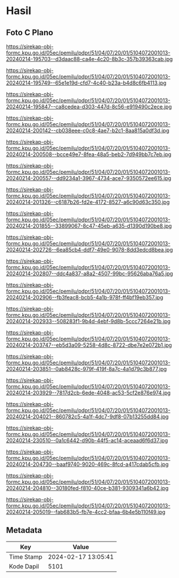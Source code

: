 # Hasil

## Foto C Plano

https://sirekap-obj-formc.kpu.go.id/05ec/pemilu/pdpr/51/04/07/20/01/5104072001013-20240214-195703--d3daac88-ca4e-4c20-8b3c-357b39363cab.jpg

https://sirekap-obj-formc.kpu.go.id/05ec/pemilu/pdpr/51/04/07/20/01/5104072001013-20240214-195749--65e1e19d-cfd7-4c40-b23a-b4d8c6fb4113.jpg

https://sirekap-obj-formc.kpu.go.id/05ec/pemilu/pdpr/51/04/07/20/01/5104072001013-20240214-195847--ca8cedea-d303-447d-8c56-e919490c2ece.jpg

https://sirekap-obj-formc.kpu.go.id/05ec/pemilu/pdpr/51/04/07/20/01/5104072001013-20240214-200142--cb038eee-c0c8-4ae7-b2c1-8aa815a0df3d.jpg

https://sirekap-obj-formc.kpu.go.id/05ec/pemilu/pdpr/51/04/07/20/01/5104072001013-20240214-200508--bcce49e7-8fea-48a5-beb2-7d949bb7c7eb.jpg

https://sirekap-obj-formc.kpu.go.id/05ec/pemilu/pdpr/51/04/07/20/01/5104072001013-20240214-200557--dd9234a1-3967-4734-ace7-9350572ee615.jpg

https://sirekap-obj-formc.kpu.go.id/05ec/pemilu/pdpr/51/04/07/20/01/5104072001013-20240214-201326--c6187b26-fd2e-4172-8527-a6c90d63c350.jpg

https://sirekap-obj-formc.kpu.go.id/05ec/pemilu/pdpr/51/04/07/20/01/5104072001013-20240214-201855--33899067-8c47-45eb-a635-d1390d190be8.jpg

https://sirekap-obj-formc.kpu.go.id/05ec/pemilu/pdpr/51/04/07/20/01/5104072001013-20240214-202726--6ea85cb4-ddf7-49e0-9078-8dd3edcd8bea.jpg

https://sirekap-obj-formc.kpu.go.id/05ec/pemilu/pdpr/51/04/07/20/01/5104072001013-20240214-202807--ddc4a837-a8a2-4507-99bc-95626aba76a5.jpg

https://sirekap-obj-formc.kpu.go.id/05ec/pemilu/pdpr/51/04/07/20/01/5104072001013-20240214-202906--fb3feac8-bcb5-4a1b-978f-ff4bf19eb357.jpg

https://sirekap-obj-formc.kpu.go.id/05ec/pemilu/pdpr/51/04/07/20/01/5104072001013-20240214-202933--508283f1-9b4d-4ebf-9d8b-5ccc7264e21b.jpg

https://sirekap-obj-formc.kpu.go.id/05ec/pemilu/pdpr/51/04/07/20/01/5104072001013-20240214-203747--eb5d3a09-5258-4d8c-8722-dbe7e2e072b1.jpg

https://sirekap-obj-formc.kpu.go.id/05ec/pemilu/pdpr/51/04/07/20/01/5104072001013-20240214-203851--0ab8428c-979f-419f-8a7c-4a1d79c3b877.jpg

https://sirekap-obj-formc.kpu.go.id/05ec/pemilu/pdpr/51/04/07/20/01/5104072001013-20240214-203929--7817d2cb-6ede-4048-ac53-5cf2e876e974.jpg

https://sirekap-obj-formc.kpu.go.id/05ec/pemilu/pdpr/51/04/07/20/01/5104072001013-20240214-204021--860782c5-4a1f-4dc7-9df8-07b13255dd84.jpg

https://sirekap-obj-formc.kpu.go.id/05ec/pemilu/pdpr/51/04/07/20/01/5104072001013-20240214-230510--0a1c6442-d90b-44f5-ac14-aceaad6f6d37.jpg

https://sirekap-obj-formc.kpu.go.id/05ec/pemilu/pdpr/51/04/07/20/01/5104072001013-20240214-204730--baaf9740-9020-469c-8fcd-a417cdab5cfb.jpg

https://sirekap-obj-formc.kpu.go.id/05ec/pemilu/pdpr/51/04/07/20/01/5104072001013-20240214-204810--30180fed-f810-40ce-b381-9309341a6b42.jpg

https://sirekap-obj-formc.kpu.go.id/05ec/pemilu/pdpr/51/04/07/20/01/5104072001013-20240214-205019--fab683b5-fb7e-4cc2-bfaa-6b4e5b110f49.jpg


## Metadata

| Key        | Value               |
| ---------- | ------------------- |
| Time Stamp | 2024-02-17 13:05:41 |
| Kode Dapil | 5101                |



